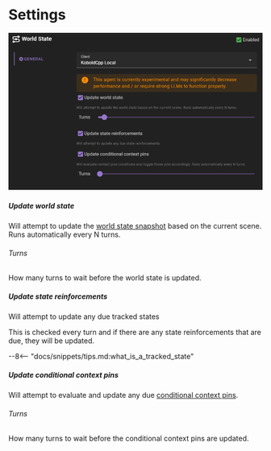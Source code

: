 # Settings

![World state agent settings](../../../img/0.26.0/world-state-agent-settings.png)

##### Update world state

Will attempt to update the [world state snapshot](/user-guide/world-state/) based on the current scene. Runs automatically every N turns.

###### Turns

How many turns to wait before the world state is updated.

##### Update state reinforcements

Will attempt to update any due tracked states

This is checked every turn and if there are any state reinforcements that are due, they will be updated.

--8<-- "docs/snippets/tips.md:what_is_a_tracked_state"

##### Update conditional context pins

Will attempt to evaluate and update any due [conditional context pins](/user-guide/world-editor/pins/#automatically-pinning-entries).

###### Turns

How many turns to wait before the conditional context pins are updated.